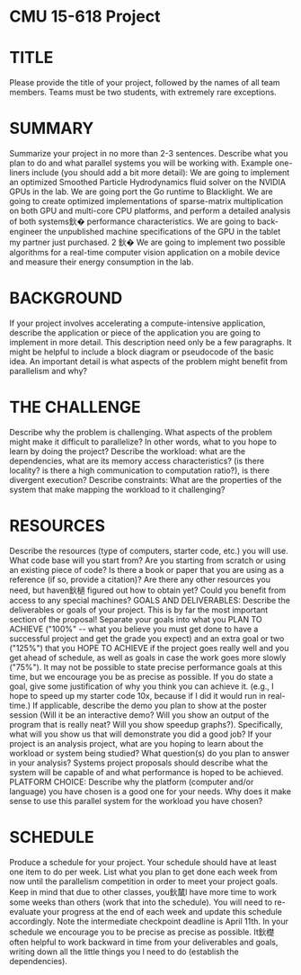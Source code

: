 # CMU 15-618 Project  

# TITLE  
Please provide the title of your project, followed by the names of all team members. Teams must be two students, with extremely rare exceptions.

# SUMMARY  
Summarize your project in no more than 2-3 sentences. Describe what you plan to do and what parallel systems you will be working with. Example one-liners include (you should add a bit more detail):
We are going to implement an optimized Smoothed Particle Hydrodynamics fluid solver on the NVIDIA GPUs in the lab.
We are going port the Go runtime to Blacklight.
We are going to create optimized implementations of sparse-matrix multiplication on both GPU and multi-core CPU platforms, and perform a detailed analysis of both systems鈥� performance characteristics.
We are going to back-engineer the unpublished machine specifications of the GPU in the tablet my partner just purchased. 2 鈥� We are going to implement two possible algorithms for a real-time computer vision application on a mobile device and measure their energy consumption in the lab.

# BACKGROUND  
If your project involves accelerating a compute-intensive application, describe the application or piece of the application you are going to implement in more detail. This description need only be a few paragraphs. It might be helpful to include a block diagram or pseudocode of the basic idea. An important detail is what aspects of the problem might benefit from parallelism and why?

# THE CHALLENGE  
Describe why the problem is challenging. What aspects of the problem might make it difficult to parallelize? In other words, what to you hope to learn by doing the project?
Describe the workload: what are the dependencies, what are its memory access characteristics? (is there locality? is there a high communication to computation ratio?), is there divergent execution?
Describe constraints: What are the properties of the system that make mapping the workload to it challenging?

# RESOURCES  
Describe the resources (type of computers, starter code, etc.) you will use. What code base will you start from? Are you starting from scratch or using an existing piece of code? Is there a book or paper that you are using as a reference (if so, provide a citation)? Are there any other resources you need, but haven鈥檛 figured out how to obtain yet? Could you benefit from access to any special machines?
GOALS AND DELIVERABLES: Describe the deliverables or goals of your project. This is by far the most important section of the proposal!
Separate your goals into what you PLAN TO ACHIEVE ("100%" -- what you believe you must get done to have a successful project and get the grade you expect) and an extra goal or two ("125%") that you HOPE TO ACHIEVE if the project goes really well and you get ahead of schedule, as well as goals in case the work goes more slowly ("75%"). It may not be possible to state precise performance goals at this time, but we encourage you be as precise as possible. If you do state a goal, give some justification of why you think you can achieve it. (e.g., I hope to speed up my starter code 10x, because if I did it would run in real-time.)
If applicable, describe the demo you plan to show at the poster session (Will it be an interactive demo? Will you show an output of the program that is really neat? Will you show speedup graphs?). Specifically, what will you show us that will demonstrate you did a good job?
If your project is an analysis project, what are you hoping to learn about the workload or system being studied? What question(s) do you plan to answer in your analysis?
Systems project proposals should describe what the system will be capable of and what performance is hoped to be achieved.
PLATFORM CHOICE: Describe why the platform (computer and/or language) you have chosen is a good one for your needs. Why does it make sense to use this parallel system for the workload you have chosen?

# SCHEDULE  
Produce a schedule for your project. Your schedule should have at least one item to do per week. List what you plan to get done each week from now until the parallelism competition in order to meet your project goals. Keep in mind that due to other classes, you鈥檒l have more time to work some weeks than others (work that into the schedule). You will need to re-evaluate your progress at the end of each week and update this schedule accordingly. Note the intermediate checkpoint deadline is April 11th. In your schedule we encourage you to be precise as precise as possible. It鈥檚 often helpful to work backward in time from your deliverables and goals, writing down all the little things you l need to do (establish the dependencies).
